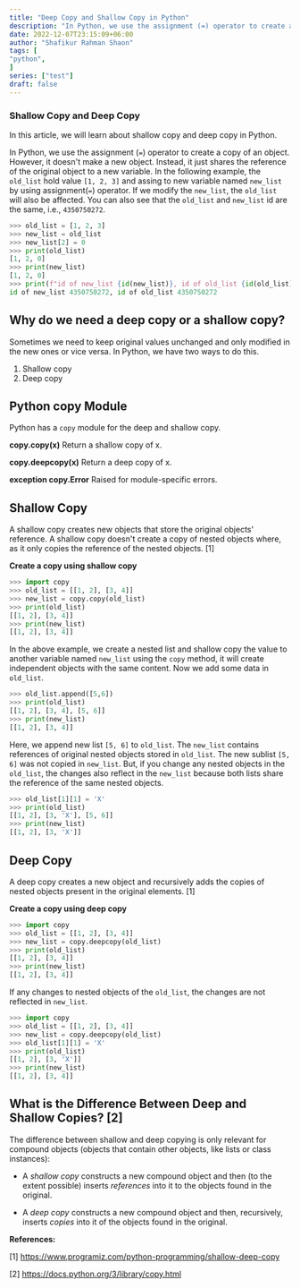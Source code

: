 ```yaml
---
title: "Deep Copy and Shallow Copy in Python"
description: "In Python, we use the assignment (=) operator to create a copy of an object. However, it doesn't make a new object as it shares the reference of the original object to a new variable. A shallow copy creates new objects that store the original objects' reference. If you create a nested list and shallow copy the value to another variable named new_list using the copy method, it will create independent objects with the same content. A deep copy creates a new object and recursively adds copies of nested objects present in the original elements."
date: 2022-12-07T23:15:09+06:00
author: "Shafikur Rahman Shaon"
tags: [
"python",
]
series: ["test"]
draft: false
---
```


### Shallow Copy and Deep Copy
In this article, we will learn about shallow copy and deep copy in Python.


In Python, we use the assignment (`=`) operator to create a copy of an object. However, it doesn't make a new object. Instead, it just shares the reference of the original object to a new variable.
In the following example, the `old_list` hold value `[1, 2, 3]`  and assing to new variable named `new_list` by using assignment(`=`) operator. If we modify the `new_list`, the `old_list` will also be affected. You can also see that the `old_list` and `new_list` id are the same, i.e., `4350750272`.

```python
>>> old_list = [1, 2, 3]
>>> new_list = old_list
>>> new_list[2] = 0
>>> print(old_list)
[1, 2, 0]
>>> print(new_list)
[1, 2, 0]
>>> print(f"id of new_list {id(new_list)}, id of old_list {id(old_list)}")
id of new_list 4350750272, id of old_list 4350750272
```

## Why do we need a deep copy or a shallow copy?
Sometimes we need to keep original values unchanged and only modified in the new ones or vice versa. In Python, we have two ways to do this.
1. Shallow copy
2. Deep copy

## Python copy Module
Python has a `copy` module for the deep and shallow copy.

**copy.copy(x)**
Return a shallow copy of x.

**copy.deepcopy(x)**
Return a deep copy of x.

**exception copy.Error**
Raised for module-specific errors.

## Shallow Copy
A shallow copy creates new objects that store the original objects' reference. 
A shallow copy doesn't create a copy of nested objects where, as it only copies the reference of the nested objects. [1]

**Create a copy using shallow copy**
```python
>>> import copy
>>> old_list = [[1, 2], [3, 4]]
>>> new_list = copy.copy(old_list)
>>> print(old_list)
[[1, 2], [3, 4]]
>>> print(new_list)
[[1, 2], [3, 4]]
```

In the above example, we create a nested list and shallow copy the value to another variable named `new_list` using the `copy` method, it will create independent objects with the same content.
Now we add some data in `old_list`.

```python
>>> old_list.append([5,6])
>>> print(old_list)
[[1, 2], [3, 4], [5, 6]]
>>> print(new_list)
[[1, 2], [3, 4]]
```
Here, we append new list `[5, 6]` to `old_list`. The `new_list` contains references of original nested objects stored in  `old_list`. The new sublist `[5, 6]` was not copied in `new_list`. But, if you change any nested objects in the `old_list`, the changes also reflect in the `new_list` because both lists share the reference of the same nested objects.
```python
>>> old_list[1][1] = 'X'
>>> print(old_list)
[[1, 2], [3, 'X'], [5, 6]]
>>> print(new_list)
[[1, 2], [3, 'X']]
```

## Deep Copy
 A deep copy creates a new object and recursively adds the copies of nested objects present in the original elements. [1]
 
**Create a copy using deep copy**  

```python  
>>> import copy  
>>> old_list = [[1, 2], [3, 4]]  
>>> new_list = copy.deepcopy(old_list)  
>>> print(old_list)  
[[1, 2], [3, 4]]  
>>> print(new_list)  
[[1, 2], [3, 4]]  
```
If any changes to nested objects of the `old_list`, the changes are not reflected in `new_list`.
```python
>>> import copy
>>> old_list = [[1, 2], [3, 4]]
>>> new_list = copy.deepcopy(old_list)  
>>> old_list[1][1] = 'X'
>>> print(old_list)
[[1, 2], [3, 'X']]
>>> print(new_list)
[[1, 2], [3, 4]]
```

## What is the Difference Between Deep and Shallow Copies? [2]
The difference between shallow and deep copying is only relevant for compound objects (objects that contain other objects, like lists or class instances):

-   A  _shallow copy_  constructs a new compound object and then (to the extent possible) inserts  _references_  into it to the objects found in the original.
    
-   A  _deep copy_  constructs a new compound object and then, recursively, inserts  _copies_  into it of the objects found in the original.


**References:**

[1] https://www.programiz.com/python-programming/shallow-deep-copy

[2] https://docs.python.org/3/library/copy.html


